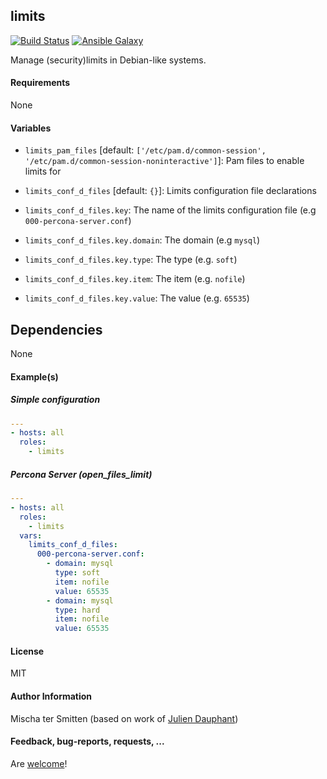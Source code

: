 ## limits

[![Build Status](https://travis-ci.org/Oefenweb/ansible-limits.svg?branch=master)](https://travis-ci.org/Oefenweb/ansible-limits) [![Ansible Galaxy](http://img.shields.io/badge/ansible--galaxy-limits-blue.svg)](https://galaxy.ansible.com/tersmitten/limits)

Manage (security)limits in Debian-like systems.

#### Requirements

None

#### Variables

* `limits_pam_files` [default: `['/etc/pam.d/common-session', '/etc/pam.d/common-session-noninteractive']`]: Pam files to enable limits for

* `limits_conf_d_files` [default: `{}`]: Limits configuration file declarations
* `limits_conf_d_files.key`: The name of the limits configuration file (e.g `000-percona-server.conf`)
* `limits_conf_d_files.key.domain`: The domain (e.g `mysql`)
* `limits_conf_d_files.key.type`: The type (e.g. `soft`)
* `limits_conf_d_files.key.item`: The item (e.g. `nofile`)
* `limits_conf_d_files.key.value`: The value (e.g. `65535`)

## Dependencies

None

#### Example(s)

##### Simple configuration

```yaml
---
- hosts: all
  roles:
    - limits
```

##### Percona Server (open_files_limit)

```yaml
---
- hosts: all
  roles:
    - limits
  vars:
    limits_conf_d_files:
      000-percona-server.conf:
        - domain: mysql
          type: soft
          item: nofile
          value: 65535
        - domain: mysql
          type: hard
          item: nofile
          value: 65535
```

#### License

MIT

#### Author Information

Mischa ter Smitten (based on work of [Julien Dauphant](https://github.com/jdauphant))

#### Feedback, bug-reports, requests, ...

Are [welcome](https://github.com/Oefenweb/ansible-limits/issues)!
